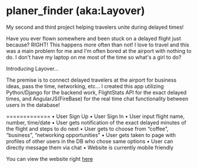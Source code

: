 planer_finder (aka:Layover)
=============

My second and third project helping travelers unite during delayed times!

Have you ever flown somewhere and been stuck on a delayed flight just because? RIGHT! This happens more often than not!
I love to travel and this was a main problem for me and I'm often bored at the airport with nothing to do. I don't have my laptop 
on me most of the time so what's a girl to do?

Introducing Layover...

The premise is to connect delayed travelers at the airport for business ideas, pass the time, networking, etc...
I created this app utilizing Python/Django for the backend work, FlightStats API for the exact delayed times, and AngularJS(FireBase)
for the real time chat functionality between users in the database! 



=============
•	User Sign Up
•	User Sign In
•	User input flight name, number, time/date
•	User gets notification of the exact delayed minutes of the flight and steps to do next
•	User gets to choose from “coffee”, “business”, “networking opportunities”
•	User gets taken to page with profiles of other users in the DB who chose same options
•	User can directly message them via chat
•	Website is currently mobile friendly

You can view the website right <a href="www.layover.herokuapp.com">here</a>
